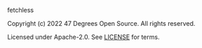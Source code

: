[comment]: <> (Don't edit this file!)
[comment]: <> (It is automatically updated after every release of https://github.com/47degrees/.github)
[comment]: <> (If you want to suggest a change, please open a PR or issue in that repository)

fetchless

Copyright (c) 2022 47 Degrees Open Source. All rights reserved.

Licensed under Apache-2.0. See [LICENSE](LICENSE.md) for terms.